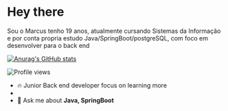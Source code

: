 <h1>Hey there</h1>

Sou o Marcus tenho 19 anos, atualmente cursando Sistemas da Informação
e por conta propria estudo Java/SpringBoot/postgreSQL, com foco em desenvolver para o back end

[![Anurag's GitHub stats](https://github-readme-stats.vercel.app/api?username=Marquinhuss)](https://github.com/anuraghazra/github-readme-stats)

<p align="left"> <img src="https://komarev.com/ghpvc/?username=maykbrito&color=yellow" alt="Profile views" /> </p>

- 🔥 Junior Back end developer focus on learning more
- 
- 💬 Ask me about **Java, SpringBoot**
